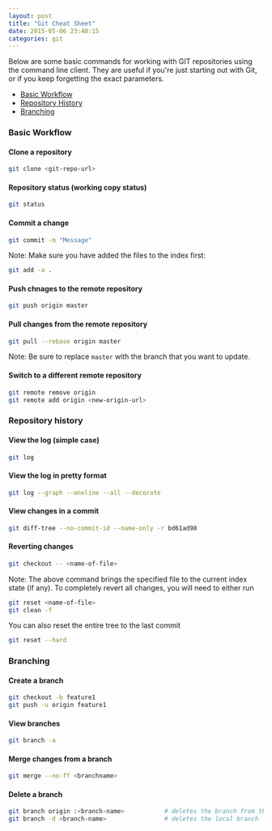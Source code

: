 ```yaml
---
layout: post
title: "Git Cheat Sheet"
date: 2015-05-06 23:40:15
categories: git
---
```


Below are some basic commands for working with GIT repositories using the
command line client. They are useful if you're just starting out with Git, or if
you keep forgetting the exact parameters.

<!-- more -->

* [Basic Workflow](#basic-workflow)
* [Repository History](#repository-history)
* [Branching](#branching)

### <a name="basic-workflow"></a>Basic Workflow

#### Clone a repository

``` bash
git clone <git-repo-url>
```

#### Repository status (working copy status)

``` bash
git status
```

#### Commit a change
``` bash
git commit -m "Message"
```

Note: Make sure you have added the files to the index first:

``` bash
git add -a .
```

#### Push chnages to the remote repository
``` bash
git push origin master
```

#### Pull changes from the remote repository
``` bash
git pull --rebase origin master
```

Note: Be sure to replace `master` with the branch that you want to update.

#### Switch to a different remote repository
``` bash
git remote remove origin
git remote add origin <new-origin-url>
```



### <a name="repository-history"></a>Repository history

#### View the log (simple case)
``` bash
git log
```

#### View the log in pretty format
``` bash
git log --graph --oneline --all --decorate
```

#### View changes in a commit
``` bash
git diff-tree --no-commit-id --name-only -r bd61ad98
```

#### Reverting changes
``` bash
git checkout -- <name-of-file>
```

Note: The above command brings the specified file to the current index state (if any). To completely revert all changes, you will need to either run 
``` bash
git reset <name-of-file>
git clean -f
```

You can also reset the entire tree to the last commit
``` bash
git reset --hard
```



### <a name="branching"></a>Branching

#### Create a branch
``` bash
git checkout -b feature1
git push -u origin feature1
```

#### View branches
``` bash
git branch -a
```

#### Merge changes from a branch
``` bash
git merge --no-ff <branchname>
```

#### Delete a branch
``` bash
git branch origin :<branch-name>           # deletes the branch from the remote
git branch -d <branch-name>                # deletes the local branch
```



